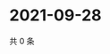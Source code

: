 # 2021-09-28

共 0 条

<!-- BEGIN -->
<!-- 最后更新时间 Tue Sep 28 2021 03:13:28 GMT+0800 (China Standard Time) -->

<!-- END -->
